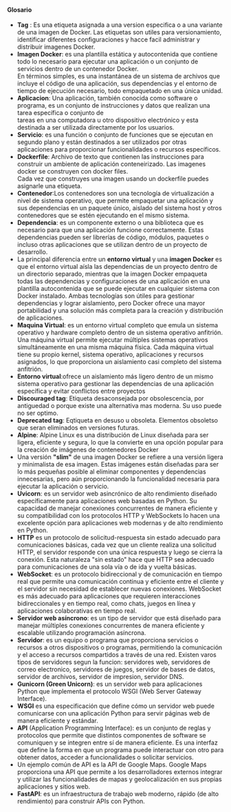 #### Glosario

-  **Tag** : Es una etiqueta asignada a una version especifica o a una variante de una imagen de Docker. Las etiquetas son utiles para versionamiento, identificar
      diferentes configuraciones y hacce facil administrar y distribuir imagenes Docker.
- **Imagen Docker**: es una plantilla estática y autocontenida que contiene todo lo necesario para ejecutar una aplicación o un conjunto de servicios dentro de un    contenedor Docker.  
    En términos simples, es una instantánea de un sistema de archivos que incluye el código de una aplicación, sus dependencias y el entorno de tiempo de ejecución
    necesario, todo empaquetado en una única unidad.
- **Aplicacion**: Una aplicación, también conocida como software o programa, es un conjunto de instrucciones y datos que realizan una tarea específica o conjunto de  
  tareas en una computadora u otro dispositivo electrónico y esta destinada a ser utilizada directamente por los usuarios.  
- **Servicio**: es una función o conjunto de funciones que se ejecutan en segundo plano y están destinados a ser utilizados por otras aplicaciones para proporcionar funcionalidades o recursos específicos.
- **Dockerfile**:  Archivo de texto que contienen las instrucciones para construir un ambiente de aplicación conteneirizado. Las imagenes docker se construyen con docker files.  
Cada vez que construyes una imagen usando un dockerfile puedes asignarle una etiqueta.
- **Contenedor**:Los contenedores son una tecnología de virtualización a nivel de sistema operativo, que permite empaquetar una aplicación y sus dependencias en un paquete único, aislado del sistema host y otros contenedores que se estén ejecutando en el mismo sistema.
- **Dependencia**: es un componente externo o una biblioteca que es necesario para que una aplicación funcione correctamente. Estas dependencias pueden ser librerías de código, módulos, paquetes o incluso otras aplicaciones que se utilizan dentro de un proyecto de desarrollo.
- La principal diferencia entre un **entorno virtual** y una **imagen Docker** es que el entorno virtual aísla las dependencias de un proyecto dentro de un directorio 
 separado, mientras que la imagen Docker empaqueta todas las dependencias y configuraciones de una aplicación en una plantilla autocontenida que se puede ejecutar en   cualquier sistema con Docker instalado. Ambas tecnologías son útiles para gestionar dependencias y lograr aislamiento, pero Docker ofrece una mayor portabilidad y una 
 solución más completa para la creación y distribución de aplicaciones.
- **Maquina Virtual**: es un entorno virtual completo que emula un sistema operativo y hardware completo dentro de un sistema operativo anfitrión.
Una máquina virtual permite ejecutar múltiples sistemas operativos simultáneamente en una misma máquina física.
Cada máquina virtual tiene su propio kernel, sistema operativo, aplicaciones y recursos asignados, lo que proporciona un aislamiento casi completo del sistema anfitrión.
- **Entorno virtual**:ofrece un aislamiento más ligero dentro de un mismo sistema operativo para gestionar las dependencias de una aplicación específica y evitar   conflictos entre proyectos
- **Discouraged tag**: Etiqueta desaconsejada por obsolescencia, por antiguedad o porque existe una alternativa mas moderna. Su uso puede no ser optimo.
- **Deprecated tag**: Eqtiqueta en desuso u obsoleta. Elementos obsoletso que seran eliminados en versiones futuras.
- **Alpine**: Alpine Linux es una distribución de Linux diseñada para ser ligera, eficiente y segura, lo que la convierte en una opción popular para la creación de imágenes de contenedores Docker
- Una versión **"slim"** de una imagen Docker se refiere a una versión ligera y minimalista de esa imagen. Estas imágenes están diseñadas para ser lo más pequeñas posible al eliminar componentes y dependencias innecesarias, pero aún proporcionando la funcionalidad necesaria para ejecutar la aplicación o servicio.
- **Uvicorn**: es un servidor web asincrónico de alto rendimiento diseñado específicamente para aplicaciones web basadas en Python.
  Su capacidad de manejar conexiones concurrentes de manera eficiente y su compatibilidad con los protocolos HTTP y WebSockets lo hacen una excelente opción para aplicaciones web modernas y de alto rendimiento en Python.
- **HTTP** es un protocolo de solicitud-respuesta sin estado adecuado para comunicaciones básicas, cada vez que un cliente realiza una solicitud HTTP, el servidor responde con una única respuesta y luego se cierra la conexión. Esta naturaleza "sin estado" hace que HTTP sea adecuado para comunicaciones de una sola vía o de ida y vuelta básicas.
- **WebSocket**: es un protocolo bidireccional y de comunicación en tiempo real que permite una comunicación continua y eficiente entre el cliente y el servidor sin necesidad de establecer nuevas conexiones. WebSocket es más adecuado para aplicaciones que requieren interacciones bidireccionales y en tiempo real, como chats, juegos en línea y aplicaciones colaborativas en tiempo real.
- **Servidor web asíncrono**: es un tipo de servidor que está diseñado para manejar múltiples conexiones concurrentes de manera eficiente y escalable utilizando programación asíncrona.
- **Servidor**: es un equipo o programa que proporciona servicios o recursos a otros dispositivos o programas, permitiendo la comunicación y el acceso a recursos compartidos a través de una red. Existen varos tipos de servidores segun la funcion: servidores web, servidores de correo electronico, servidores de juegos, servidor de bases de datos, servidor de archivos, servidor de impresion, servidor DNS.
- **Gunicorn (Green Unicorn)**: es un servidor web para aplicaciones Python que implementa el protocolo WSGI (Web Server Gateway Interface).
- **WSGI** es una especificación que define cómo un servidor web puede comunicarse con una aplicación Python para servir páginas web de manera eficiente y estándar.
- **API** (Application Programming Interface): es un conjunto de reglas y protocolos que permite que distintos componentes de software se comuniquen y se integren entre sí de manera eficiente. Es una interfaz que define la forma en que un programa puede interactuar con otro para obtener datos, acceder a funcionalidades o solicitar servicios.
- Un ejemplo común de API es la API de Google Maps. Google Maps proporciona una API que permite a los desarrolladores externos integrar y utilizar las funcionalidades de mapas y geolocalización en sus propias aplicaciones y sitios web.
- **FastAPI**: es un infraestructura de trabajo web moderno, rápido (de alto rendimiento) para construir APIs con Python.

  
 
